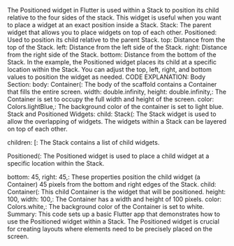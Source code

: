 
The Positioned widget in Flutter is used within a Stack to position its child relative to the four sides of the stack.
This widget is useful when you want to place a widget at an exact position inside a Stack.
Stack: The parent widget that allows you to place widgets on top of each other.
Positioned: Used to position its child relative to the parent Stack.
top: Distance from the top of the Stack.
left: Distance from the left side of the Stack.
right: Distance from the right side of the Stack.
bottom: Distance from the bottom of the Stack.
In the example, the Positioned widget places its child at a specific location within the Stack. You can adjust the top, left, right, and bottom values to position the widget as needed.
CODE EXPLANATION:
Body Section:
body: Container(: The body of the scaffold contains a Container that fills the entire screen.
width: double.infinity, height: double.infinity,: The Container is set to occupy the full width and height of the screen.
color: Colors.lightBlue,: The background color of the container is set to light blue.
Stack and Positioned Widgets:
child: Stack(: The Stack widget is used to allow the overlapping of widgets. The widgets within a Stack can be layered on top of each other.

children: [: The Stack contains a list of child widgets.

Positioned(: The Positioned widget is used to place a child widget at a specific location within the Stack.

bottom: 45, right: 45,: These properties position the child widget (a Container) 45 pixels from the bottom and right edges of the Stack.
child: Container(: This child Container is the widget that will be positioned.
height: 100, width: 100,: The Container has a width and height of 100 pixels.
color: Colors.white,: The background color of the Container is set to white.
Summary:
This code sets up a basic Flutter app that demonstrates how to use the Positioned widget within a Stack. The Positioned widget is crucial for creating layouts where elements need to be precisely placed on the screen.
